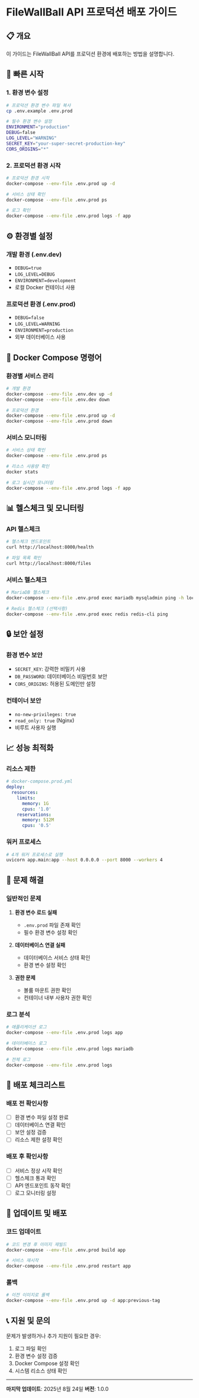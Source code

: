 # FileWallBall API 프로덕션 배포 가이드

## 📋 개요

이 가이드는 FileWallBall API를 프로덕션 환경에 배포하는 방법을 설명합니다.

## 🚀 빠른 시작

### 1. 환경 변수 설정

```bash
# 프로덕션 환경 변수 파일 복사
cp .env.example .env.prod

# 필수 환경 변수 설정
ENVIRONMENT="production"
DEBUG=false
LOG_LEVEL="WARNING"
SECRET_KEY="your-super-secret-production-key"
CORS_ORIGINS="*"
```

### 2. 프로덕션 환경 시작

```bash
# 프로덕션 환경 시작
docker-compose --env-file .env.prod up -d

# 서비스 상태 확인
docker-compose --env-file .env.prod ps

# 로그 확인
docker-compose --env-file .env.prod logs -f app
```

## ⚙️ 환경별 설정

### 개발 환경 (.env.dev)
- `DEBUG=true`
- `LOG_LEVEL=DEBUG`
- `ENVIRONMENT=development`
- 로컬 Docker 컨테이너 사용

### 프로덕션 환경 (.env.prod)
- `DEBUG=false`
- `LOG_LEVEL=WARNING`
- `ENVIRONMENT=production`
- 외부 데이터베이스 사용

## 🔧 Docker Compose 명령어

### 환경별 서비스 관리

```bash
# 개발 환경
docker-compose --env-file .env.dev up -d
docker-compose --env-file .env.dev down

# 프로덕션 환경
docker-compose --env-file .env.prod up -d
docker-compose --env-file .env.prod down
```

### 서비스 모니터링

```bash
# 서비스 상태 확인
docker-compose --env-file .env.prod ps

# 리소스 사용량 확인
docker stats

# 로그 실시간 모니터링
docker-compose --env-file .env.prod logs -f app
```

## 📊 헬스체크 및 모니터링

### API 헬스체크

```bash
# 헬스체크 엔드포인트
curl http://localhost:8000/health

# 파일 목록 확인
curl http://localhost:8000/files
```

### 서비스 헬스체크

```bash
# MariaDB 헬스체크
docker-compose --env-file .env.prod exec mariadb mysqladmin ping -h localhost -u root -p

# Redis 헬스체크 (선택사항)
docker-compose --env-file .env.prod exec redis redis-cli ping
```

## 🔒 보안 설정

### 환경 변수 보안

- `SECRET_KEY`: 강력한 비밀키 사용
- `DB_PASSWORD`: 데이터베이스 비밀번호 보안
- `CORS_ORIGINS`: 허용된 도메인만 설정

### 컨테이너 보안

- `no-new-privileges: true`
- `read_only: true` (Nginx)
- 비루트 사용자 실행

## 📈 성능 최적화

### 리소스 제한

```yaml
# docker-compose.prod.yml
deploy:
  resources:
    limits:
      memory: 1G
      cpus: '1.0'
    reservations:
      memory: 512M
      cpus: '0.5'
```

### 워커 프로세스

```bash
# 4개 워커 프로세스로 실행
uvicorn app.main:app --host 0.0.0.0 --port 8000 --workers 4
```

## 🚨 문제 해결

### 일반적인 문제

1. **환경 변수 로드 실패**
   - `.env.prod` 파일 존재 확인
   - 필수 환경 변수 설정 확인

2. **데이터베이스 연결 실패**
   - 데이터베이스 서비스 상태 확인
   - 환경 변수 설정 확인

3. **권한 문제**
   - 볼륨 마운트 권한 확인
   - 컨테이너 내부 사용자 권한 확인

### 로그 분석

```bash
# 애플리케이션 로그
docker-compose --env-file .env.prod logs app

# 데이터베이스 로그
docker-compose --env-file .env.prod logs mariadb

# 전체 로그
docker-compose --env-file .env.prod logs
```

## 📝 배포 체크리스트

### 배포 전 확인사항

- [ ] 환경 변수 파일 설정 완료
- [ ] 데이터베이스 연결 확인
- [ ] 보안 설정 검증
- [ ] 리소스 제한 설정 확인

### 배포 후 확인사항

- [ ] 서비스 정상 시작 확인
- [ ] 헬스체크 통과 확인
- [ ] API 엔드포인트 동작 확인
- [ ] 로그 모니터링 설정

## 🔄 업데이트 및 배포

### 코드 업데이트

```bash
# 코드 변경 후 이미지 재빌드
docker-compose --env-file .env.prod build app

# 서비스 재시작
docker-compose --env-file .env.prod restart app
```

### 롤백

```bash
# 이전 이미지로 롤백
docker-compose --env-file .env.prod up -d app:previous-tag
```

## 📞 지원 및 문의

문제가 발생하거나 추가 지원이 필요한 경우:

1. 로그 파일 확인
2. 환경 변수 설정 검증
3. Docker Compose 설정 확인
4. 시스템 리소스 상태 확인

---

**마지막 업데이트**: 2025년 8월 24일
**버전**: 1.0.0
